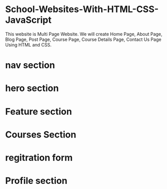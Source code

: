 # School-Websites-With-HTML-CSS-JavaScript
This website is Multi Page Website. We will create Home Page, About Page, Blog Page, Post Page, Course Page, Course Details Page, Contact Us Page Using HTML and CSS.
# nav section
# hero section
# Feature section
# Courses Section
# regitration form
# Profile section